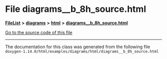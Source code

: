 

# File diagrams\_\_b\_8h\_source.html



[**FileList**](files.md) **>** [**diagrams**](dir_1d8108902fe9fce2c57b5dd3e7275f0e.md) **>** [**html**](dir_4a624174fd5a184fb57d315f1eb34b84.md) **>** [**diagrams\_\_b\_8h\_source.html**](diagrams____b__8h__source_8html.md)

[Go to the source code of this file](diagrams____b__8h__source_8html_source.md)





































































------------------------------
The documentation for this class was generated from the following file `doxygen-1.14.0/html/examples/diagrams/html/diagrams__b_8h_source.html`

